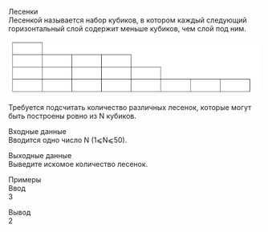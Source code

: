 Лесенки  
Лесенкой называется набор кубиков, в котором каждый следующий горизонтальный слой содержит меньше кубиков, чем слой под ним.

![alt-текст](pic.png "Picture")

Требуется подсчитать количество различных лесенок, которые могут быть построены ровно из N кубиков.

Входные данные  
Вводится одно число N (1⩽N⩽50).

Выходные данные  
Выведите искомое количество лесенок.

Примеры  
Ввод  
3

Вывод  
2